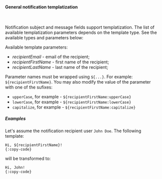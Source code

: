 #### General notification templatization

<div class="divider"></div>
<br/>

Notification subject and message fields support templatization. The list of available templatization parameters depends on the template type.
See the available types and parameters below:

Available template parameters:

  * *recipientEmail* - email of the recipient;
  * *recipientFirstName* - first name of the recipient;
  * *recipientLastName* - last name of the recipient;

Parameter names must be wrapped using `${...}`. For example: `${recipientFirstName}`. 
You may also modify the value of the parameter with one of the sufixes:

  * `upperCase`, for example - `${recipientFirstName:upperCase}`
  * `lowerCase`, for example - `${recipientFirstName:lowerCase}`
  * `capitalize`, for example - `${recipientFirstName:capitalize}`

<div class="divider"></div>

##### Examples

Let's assume the notification recipient user `John Doe`. The following template:

```text
Hi, ${recipientFirstName}!
{:copy-code}
```

will be transformed to:

```text
Hi, John!
{:copy-code}
```

<br>
<br>
